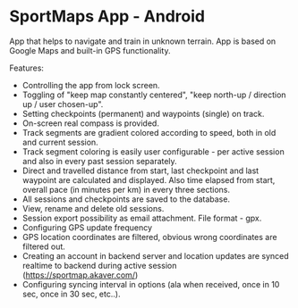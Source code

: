 # SportMaps App - Android


App that helps to navigate and train in unknown terrain. App is based on Google Maps and built-in GPS functionality.



Features:
* Controlling the app from lock screen.
* Toggling of "keep map constantly centered", "keep north-up / direction up / user chosen-up".
* Setting checkpoints (permanent) and waypoints (single) on track.
* On-screen real compass is provided.
* Track segments are gradient colored according to speed, both in old and current session.
* Track segment coloring is easily user configurable - per active session and also in every past session separately.
* Direct and travelled distance from start, last checkpoint and last waypoint are calculated and displayed. Also time elapsed from start, overall pace (in minutes per km) in every three sections.
* All sessions and checkpoints are saved to the database.
* View, rename and delete old sessions.
* Session export possibility as email attachment. File format - gpx.
* Configuring GPS update frequency
* GPS location coordinates are filtered, obvious wrong coordinates are filtered out.
* Creating an account in backend server and location updates are synced realtime to backend during active session (https://sportmap.akaver.com/)
* Configuring syncing interval in options (ala when received, once in 10 sec, once in 30 sec, etc..).